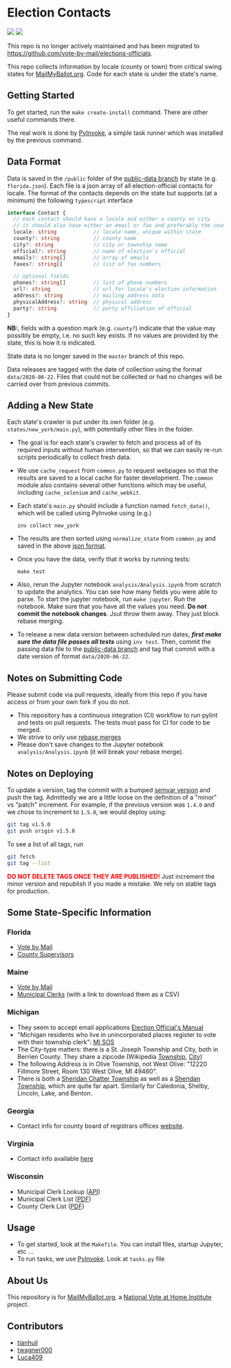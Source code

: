 # Election Contacts
![](https://github.com/mail-my-ballot/elections-officials/workflows/Python%20CI/badge.svg)
![](https://github.com/mail-my-ballot/elections-officials/workflows/Public%20data/badge.svg)

This repo is no longer actively maintained and has been migrated to https://github.com/vote-by-mail/elections-officials.

This repo collects information by locale (county or town) from critical swing states for [MailMyBallot.org](https://mailmyballot.org).  Code for each state is under the state's name.

## Getting Started
To get started, run the `make create-install` command.  There are other useful commands there.

The real work is done by [PyInvoke](http://www.pyinvoke.org/), a simple task runner which was installed by the previous command.

## Data Format
Data is saved in the `/public` folder of the [public-data branch](https://github.com/mail-my-ballot/elections-officials/tree/public-data) by state (e.g. `florida.json`).  Each file is a json array of all election-official contacts for locale.  The format of the contacts depends on the state but supports (at a minimum) the following `typescript` interface
``` ts
interface Contact {
  // each contact should have a locale and either a county or city
  // it should also have either an email or fax and preferably the county official's name.
  locale: string            // locale name, unique within state
  county?: string           // county name
  city?: string             // city or township name
  official?: string         // name of election's official
  emails?: string[]         // array of emails
  faxes?: string[]          // list of fax numbers

  // optional fields
  phones?: string[]         // list of phone numbers
  url?: string              // url for locale's election information
  address?: string          // mailing address data
  physicalAddress?: string  // physical address 
  party?: string            // party affiliation of official
}
``` 
**NB:**, fields with a question mark (e.g. `county?`) indicate that the value may possibly be empty, i.e. no such key exists.  If no values are provided by the state, this is how it is indicated.

State data is no longer saved in the `master` branch of this repo.

Data releases are tagged with the date of collection using the format `data/2020-06-22`. Files that could not be collected or had no changes will be carried over from previous commits.

## Adding a New State
Each state's crawler is put under its own folder (e.g. `states/new_york/main.py`), with potentially other files in the folder.
- The goal is for each state's crawler to fetch and process all of its required inputs without human intervention, so that we can easily re-run scripts periodically to collect fresh data.
- We use `cache_request` from `common.py` to request webpages so that the results are saved to a local cache for faster development. The `common` module also contains several other functions which may be useful, including `cache_selenium` and `cache_webkit`.
- Each state's `main.py` should include a function named `fetch_data()`, which will be called using PyInvoke using (e.g.)

  ```inv collect new_york```

- The results are then sorted using `normalize_state` from `common.py` and saved in the above [json format](#Data_Format).
- Once you have the data, verify that it works by running tests:

  ```make test```

- Also, rerun the Jupyter notebook `analysis/Analysis.ipynb` from scratch to update the analytics.  You can see how many fields you were able to parse.  To start the jupyter notebook, run `make jupyter`.  Run the notebook.  Make sure that you have all the values you need.  **Do not commit the notebook changes**.  Jsut throw them away.  They just block rebase merging.
- To release a new data version between scheduled run dates, ***first make sure the data file passes all tests*** using `inv test`. Then, commit the passing data file to the [public-data branch](https://github.com/mail-my-ballot/elections-officials/tree/public-data) and tag that commit with a date version of format `data/2020-06-22`.

## Notes on Submitting Code
Please submit code via pull requests, ideally from this repo if you have access or from your own fork if you do not.
- This repository has a continuous integration (CI) workflow to run pylint and tests on pull requests.  The tests must pass for CI for code to be merged.
- We strive to only use [rebase merges](https://git-scm.com/book/en/v2/Git-Branching-Rebasing)
- Please don't save changes to the Jupyter notebook `analysis/Analysis.ipynb` (it will break your rebase merge).

## Notes on Deploying
To update a version, tag the commit with a bumped [semvar version](https://semver.org/) and push the tag.  Admittedly we are a little loose on the definition of a "minor" vs "patch" increment.  For example, if the previous version was `1.4.0` and we chose to increment to `1.5.0`, we would deploy using:
```bash
git tag v1.5.0
git push origin v1.5.0
```
To see a list of all tags, run
```bash
git fetch
git tag --list
```
<b style='color: red;'>DO NOT DELETE TAGS ONCE THEY ARE PUBLISHED!</b>
Just increment the minor version and republish if you made a mistake.  We rely on stable tags for production.

## Some State-Specific Information

### Florida
- [Vote by Mail](https://dos.myflorida.com/elections/for-voters/voting/vote-by-mail/)
- [County Supervisors](https://dos.elections.myflorida.com/supervisors/)

### Maine
- [Vote by Mail](https://www.maine.gov/sos/cec/elec/voter-info/absenteeguide.html)
- [Municipal Clerks](https://www.maine.gov/sos/cec/elec/munic.html) (with a link to download them as a CSV)

### Michigan
- They seem to accept email applications [Election Official's Manual](https://www.michigan.gov/documents/sos/VI_Michigans_Absentee_Voting_Process_265992_7.pdf)
- "Michigan residents who live in unincorporated places register to vote with their township clerk": [MI SOS](https://www.michigan.gov/documents/sos/ED-106_Circulating_CityTwp_Nom_+_Qual_Pet_Forms_647901_7.pdf)
- The City-type matters: there is a St. Joseph Township and City, both in Berrien County.  They share a zipcode (Wikipedia [Township](https://en.wikipedia.org/wiki/St._Joseph_Charter_Township,_Michigan), [City](https://en.wikipedia.org/wiki/St._Joseph,_Michigan))
- The following Address is in Olive Township, not West Olive: "12220 Fillmore Street, Room 130 West Olive, MI 49460".
- There is both a [Sheridan Chatter Township](https://www.google.com/maps/place/Sheridan+Charter+Twp,+MI+49412/@43.4237592,-87.1002624,8z/data=!4m5!3m4!1s0x881941cfc5fb3d8f:0x28cee802764453b8!8m2!3d43.4229492!4d-85.9815339) as well as a [Sheridan Township](https://www.google.com/maps/place/Sheridan+Township,+MI+49224/@42.2906076,-87.0140035,7z/data=!4m5!3m4!1s0x883d50194df74c53:0x5d349c5515a24204!8m2!3d42.295598!4d-84.7942091), which are quite far apart.  Similarly for Caledonia, Shelby, Lincoln, Lake, and Benton.

### Georgia
- Contact info for county board of registrars offices [website](https://elections.sos.ga.gov/Elections/countyregistrars.do).

### Virginia
- Contact info available [here](https://vote.elections.virginia.gov/VoterInformation/PublicContactLookup)

### Wisconsin
- Municipal Clerk Lookup ([API](https://myvote.wi.gov/en-US/MyMunicipalClerk))
- Municipal Clerk List ([PDF](https://elections.wi.gov/sites/elections.wi.gov/files/2020-03/WI%20Municipal%20Clerks%20no%20emails%20Updated%203-23-2020.pdf))
- County Clerk List ([PDF](https://elections.wi.gov/sites/elections.wi.gov/files/2020-03/WI%20County%20Clerks%20no%20emails%20Updated%203-23-2020.pdf))

## Usage
- To get started, look at the `Makefile`.  You can install files, startup Jupyter, etc ...
- To run tasks, we use [PyInvoke](http://www.pyinvoke.org/).  Look at `tasks.py` file

## About Us
This repository is for [MailMyBallot.org](https://mailmyballot.org), a [National Vote at Home Institute](https://voteathome.org) project.

## Contributors
- [tianhuil](https://github.com/tianhuil/)
- [twagner000](https://github.com/twagner000/)
- [Luca409](https://github.com/Luca409/)
